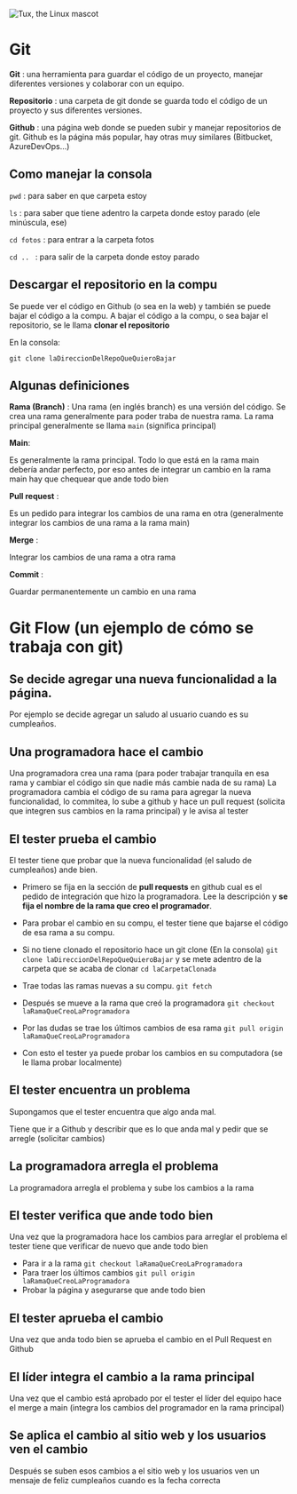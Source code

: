 ![Tux, the Linux mascot](
https://git-scm.com/images/logos/logomark-orange@2x.png)
# Git

**Git** : una herramienta para guardar el código de un proyecto, manejar diferentes versiones y colaborar con un equipo.

**Repositorio** : una carpeta de git donde se guarda todo el código de un proyecto y sus diferentes versiones.

**Github** : una página web donde se pueden subir y manejar repositorios de git. Github es la página más popular, hay otras muy similares (Bitbucket, AzureDevOps...)


## Como manejar la consola
`pwd` : para saber en que carpeta estoy

`ls` : para saber que tiene adentro la carpeta donde estoy parado (ele minúscula, ese)

`cd fotos` : para entrar a la carpeta fotos

`cd .. ` : para salir de la carpeta donde estoy parado

## Descargar el repositorio en la compu
Se puede ver el código en Github (o sea en la web) y también se puede bajar el código a la compu.
A bajar el código a la compu, o sea bajar el repositorio, se le llama **clonar el repositorio**

En la consola:

`git clone laDireccionDelRepoQueQuieroBajar`


## Algunas definiciones

**Rama (Branch)** :
Una rama (en inglés branch) es una versión del código. Se crea una rama generalmente para poder traba de nuestra rama.
La rama principal generalmente se llama `main` (significa principal)

**Main**: 

Es generalmente la rama principal. Todo lo que está en la rama main debería andar perfecto, por eso  antes de integrar un cambio en la rama main hay que chequear que ande todo bien

**Pull request** : 

Es un pedido para integrar los cambios de una rama en otra (generalmente integrar los cambios de una rama a la rama main)

**Merge** : 

Integrar los cambios de una rama a otra rama

**Commit** : 

Guardar permanentemente un cambio en una rama



# Git Flow (un ejemplo de cómo se trabaja con git)

## Se decide agregar una nueva funcionalidad a la página. 
Por ejemplo se decide agregar un saludo al usuario cuando es su cumpleaños.

## Una programadora hace el cambio
Una programadora crea una rama (para poder trabajar tranquila en esa rama y cambiar el código sin que nadie más cambie nada de su rama)
La programadora cambia el código de su rama para agregar la nueva funcionalidad, lo commitea, lo sube a github y hace un pull request (solicita que integren sus cambios en la rama principal) y le avisa al tester

## El tester prueba el cambio
El tester tiene que probar que la nueva funcionalidad (el saludo de cumpleaños) ande bien.
*  Primero se fija en la sección de **pull requests** en github cual es el pedido de integración que hizo la programadora. Lee la descripción y **se fija el nombre de la rama que creo el programador**.

* Para probar el cambio en su compu, el tester tiene que bajarse el código de esa rama a su compu. 
* Si no tiene clonado el repositorio hace un git clone (En la consola) `git clone laDireccionDelRepoQueQuieroBajar` y se mete adentro de la carpeta que se acaba de clonar `cd laCarpetaClonada`
* Trae todas las ramas nuevas a su compu.  `git fetch`
* Después se mueve a la rama que creó la programadora `git checkout laRamaQueCreoLaProgramadora`
* Por las dudas se trae los últimos cambios de esa rama `git pull origin laRamaQueCreoLaProgramadora`
* Con esto el tester ya puede probar los cambios en su computadora (se le llama probar localmente)

## El tester encuentra un problema

Supongamos que el tester encuentra que algo anda mal.


Tiene que ir a Github y describir que es lo que anda mal y pedir que se arregle (solicitar cambios)

## La programadora arregla el problema

La programadora arregla el problema y sube los cambios a la rama
## El tester verifica que ande todo bien
Una vez que la programadora hace los cambios para arreglar el problema el tester tiene que verificar de nuevo que ande todo bien
* Para ir a la rama
`git checkout laRamaQueCreoLaProgramadora`
* Para traer los últimos cambios
`git pull origin laRamaQueCreoLaProgramadora`
* Probar la página y asegurarse que ande todo bien
## El tester aprueba el cambio
Una vez que anda todo bien se aprueba el cambio en el Pull Request en Github

## El líder integra el cambio a la rama principal
Una vez que el cambio está aprobado por el tester el líder del equipo hace el merge a main (integra los cambios del programador en la rama principal)

## Se aplica el cambio al sitio web y los usuarios ven el cambio
Después se suben esos cambios a el sitio web y los usuarios ven un mensaje de feliz cumpleaños cuando es la fecha correcta
